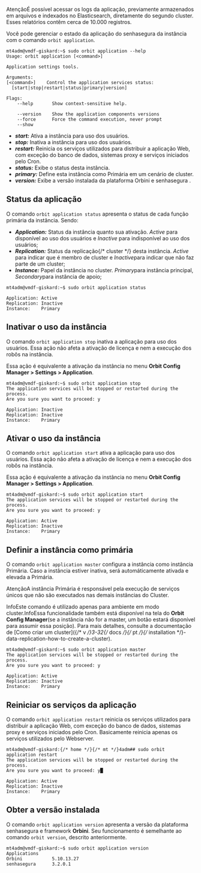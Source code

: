 AtençãoÉ possível acessar os logs da aplicação, previamente armazenados em arquivos e indexados no Elasticsearch, diretamente do segundo cluster. Esses relatórios contêm cerca de 10\.000 registros.

Você pode gerenciar o estado da aplicação do senhasegura da instância com o comando `orbit application`.


```
mt4adm@vmdf-giskard:~$ sudo orbit application --help
Usage: orbit application [<command>]

Application settings tools.

Arguments:
[<command>]    Control the application services status:
  [start|stop|restart|status|primary|version]

Flags:
    --help       Show context-sensitive help.

    --version    Show the application components versions
    --force      Force the command execution, never prompt
    --show

```
* ***start:*** Ativa a instância para uso dos usuários.
* ***stop:*** Inativa a instância para uso dos usuários.
* ***restart:*** Reinicia os serviços utilizados para distribuir a aplicação Web, com exceção do banco de dados, sistemas proxy e serviços iniciados pelo Cron.
* ***status:*** Exibe o status desta instância.
* ***primary:*** Define esta instância como Primária em um cenário de cluster.
* ***version:*** Exibe a versão instalada da plataforma Orbini e senhasegura .

## Status da aplicação

O comando `orbit application status` apresenta o status de cada função primária da instância. Sendo:

* ***Application:*** Status da instância quanto sua ativação. *Active* para disponível ao uso dos usuários e *Inactive* para indisponível ao uso dos usuários;
* ***Replication:*** Status da replicação{/* cluster */} desta instância. *Active* para indicar que é membro de cluster e *Inactive*para indicar que não faz parte de um cluster;
* ***Instance:*** Papel da instância no cluster. *Primary*para instância principal, *Secondary*para instância de apoio;


```
mt4adm@vmdf-giskard:~$ sudo orbit application status

Application: Active
Replication: Inactive
Instance:    Primary

```
## Inativar o uso da instância

O comando `orbit application stop` inativa a aplicação para uso dos usuários. Essa ação não afeta a ativação de licença e nem a execução dos robôs na instância.

Essa ação é equivalente a ativação da instância no menu **Orbit Config Manager \> Settings \> Application**.


```
mt4adm@vmdf-giskard:~$ sudo orbit application stop
The application services will be stopped or restarted during the process.
Are you sure you want to proceed: y

Application: Inactive
Replication: Inactive
Instance:    Primary

```
## Ativar o uso da instância

O comando `orbit application start` ativa a aplicação para uso dos usuários. Essa ação não afeta a ativação de licença e nem a execução dos robôs na instância.

Essa ação é equivalente a ativação da instância no menu **Orbit Config Manager \> Settings \> Application**.


```
mt4adm@vmdf-giskard:~$ sudo orbit application start
The application services will be stopped or restarted during the process.
Are you sure you want to proceed: y

Application: Active
Replication: Inactive
Instance:    Primary

```
## Definir a instância como primária

O comando `orbit application master` configura a instância como instância Primária. Caso a instância estiver inativa, será automáticamente ativada e elevada a Primária.

AtençãoA instância Primária é responsável pela execução de serviços únicos que não são executados nas demais instâncias do Cluster.

InfoEste comando é utilizado apenas para ambiente em modo cluster.InfoEssa funcionalidade também está disponível na tela do **Orbit Config Manager**(se a instância não for a master, um botão estará disponível para assumir essa posição). Para mais detalhes, consulte a documentação de [Como criar um cluster]({/* v */}3-32{/* docs */}{/* pt */}{/* installation */}-data-replication-how-to-create-a-cluster).
```
mt4adm@vmdf-giskard:~$ sudo orbit application master
The application services will be stopped or restarted during the process.
Are you sure you want to proceed: y

Application: Active
Replication: Inactive
Instance:    Primary

```
## Reiniciar os serviços da aplicação

O comando `orbit application restart` reinicia os serviços utilizados para distribuir a aplicação Web, com exceção do banco de dados, sistemas proxy e serviços iniciados pelo Cron. Basicamente reinicia apenas os serviços utilizados pelo Webserver.


```
mt4adm@vmdf-giskard:{/* home */}{/* mt */}4adm## sudo orbit application restart
The application services will be stopped or restarted during the process.
Are you sure you want to proceed: y█

Application: Active
Replication: Inactive
Instance:    Primary

```
## Obter a versão instalada

O comando `orbit application version` apresenta a versão da plataforma senhasegura e framework **Orbini**. Seu funcionamento é semelhante ao comando `orbit version`, descrito anteriormente.


```
mt4adm@vmdf-giskard:~$ sudo orbit application version
Applications
Orbini           5.10.13.27
senhasegura      3.2.0.1

```
